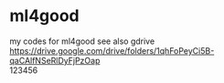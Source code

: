# ml4good
my codes for ml4good
see also gdrive https://drive.google.com/drive/folders/1qhFoPeyCi5B-qaCAlfNSeRlDyFjPzOap   
123456